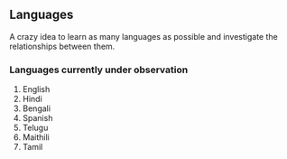 ## Languages

A crazy idea to learn as many languages as possible and investigate the relationships between them.

### Languages currently under observation

1. English
2. Hindi
3. Bengali
4. Spanish
5. Telugu
6. Maithili
7. Tamil
